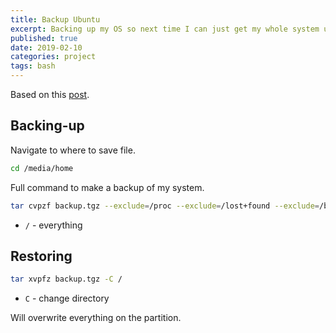 ```yaml
---
title: Backup Ubuntu
excerpt: Backing up my OS so next time I can just get my whole system up.
published: true
date: 2019-02-10
categories: project
tags: bash
---
```

Based on this [post](https://ubuntuforums.org/showthread.php?t=35087).

## Backing-up
Navigate to where to save file.
``` bash
cd /media/home
```
Full command to make a backup of my system.
``` bash
tar cvpzf backup.tgz --exclude=/proc --exclude=/lost+found --exclude=/backup.tgz --exclude=/mnt --exclude=/sys --exclude=/home/hectoryee/Music --exclude=/home/hectoryee/Movies --exlude=/media/home/Music --exclude=/media/home/Movies /
```
- `/` - everything

## Restoring
``` bash
tar xvpfz backup.tgz -C /
```
- `C` - change directory

Will overwrite everything on the partition.